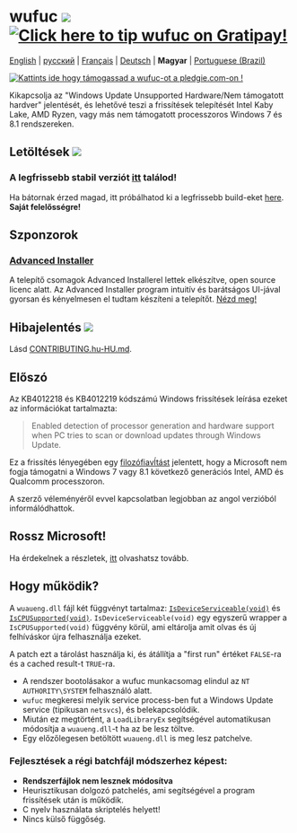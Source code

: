 ﻿# wufuc [![](https://ci.appveyor.com/api/projects/status/0s2unkpokttyslf0?svg=true)](https://ci.appveyor.com/project/zeffy/wufuc) [![Click here to tip wufuc on Gratipay!](https://img.shields.io/gratipay/team/wufuc.svg)](https://gratipay.com/wufuc/)

[English](README.md) | [русский](README.ru-RU.md) | [Français](README.fr-FR.md) | [Deutsch](README.de-DE.md) | **Magyar** | [Portuguese (Brazil)](README.pt-BR.md)

[![Kattints ide hogy támogassad a wufuc-ot a pledgie.com-on !](https://pledgie.com/campaigns/34055.png)](https://pledgie.com/campaigns/34055)

Kikapcsolja az "Windows Update Unsupported Hardware/Nem támogatott hardver" jelentését, és lehetővé teszi a frissítések telepítését Intel Kaby Lake, AMD Ryzen, vagy más nem támogatott processzoros Windows 7 és 8.1 rendszereken.

## Letöltések [![](https://img.shields.io/github/downloads/zeffy/wufuc/total.svg)](../../releases)

### A legfrissebb stabil verziót [itt](../../releases/latest) találod!

Ha bátornak érzed magad, itt próbálhatod ki a legfrissebb build-eket [here](https://ci.appveyor.com/project/zeffy/wufuc). **Saját felelősségre!**

## Szponzorok

### [Advanced Installer](http://www.advancedinstaller.com/)
A telepítő csomagok Advanced Installerel lettek elkészítve, open source licenc alatt. Az Advanced Installer program intuitív és barátságos UI-jával gyorsan és kényelmesen el tudtam készíteni a telepítőt. [Nézd meg!](http://www.advancedinstaller.com/)

## Hibajelentés [![](https://isitmaintained.com/badge/resolution/zeffy/wufuc.svg)](https://isitmaintained.com/project/zeffy/wufuc)

Lásd [CONTRIBUTING.hu-HU.md](CONTRIBUTING.hu-HU.md).

## Előszó

Az KB4012218 és KB4012219 kódszámú Windows frissítések leírása ezeket az információkat tartalmazta:

> Enabled detection of processor generation and hardware support when PC tries to scan or download updates through Windows Update.

Ez a frissítés lényegében egy [filozófiavĺtást](https://blogs.windows.com/windowsexperience/2016/01/15/windows-10-embracing-silicon-innovation/) jelentett, hogy a Microsoft nem fogja támogatni a Windows 7 vagy 8.1 következő generációs Intel, AMD és Qualcomm processzoron.

A szerző véleményéről evvel kapcsolatban legjobban az angol verzióból informálódhattok.

## Rossz Microsoft!

Ha érdekelnek a részletek, [itt](../../tree/old-kb4012218-19) olvashatsz tovább.

## Hogy működik?

A `wuaueng.dll` fájl két függvényt tartalmaz: [`IsDeviceServiceable(void)`](https://gist.github.com/zeffy/e5ec266952932bc905eb0cbc6ed72185) és [`IsCPUSupported(void)`](https://gist.github.com/zeffy/1a8f8984d2bec97ae24af63a76278694). `IsDeviceServiceable(void)` egy egyszerű wrapper a `IsCPUSupported(void)` függvény körül, ami eltárolja amit olvas és új felhíváskor újra felhasználja ezeket.

A patch ezt a tárolást használja ki, és átállítja a "first run" értéket `FALSE`-ra és a cached result-t `TRUE`-ra.

- A rendszer bootolásakor a wufuc munkacsomag elindul az `NT AUTHORITY\SYSTEM` felhasználó alatt.
- `wufuc` megkeresi melyik service process-ben fut a Windows Update service (tipikusan `netsvcs`), és belekapcsolódik.
- Miután ez megtörtént, a `LoadLibraryEx` segítségével automatikusan módosítja a `wuaueng.dll`-t ha az be lesz töltve.
- Egy előzőlegesen betöltött `wuaueng.dll` is meg lesz patchelve.

### Fejlesztések a régi batchfájl módszerhez képest:

- **Rendszerfájlok nem lesznek módosítva**
- Heurisztikusan dolgozó patchelés, ami segítségével a program frissítések után is működik.
- C nyelv használata skriptelés helyett!
- Nincs külső függőség.
